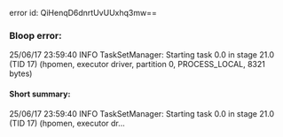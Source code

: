 error id: QiHenqD6dnrtUvUUxhq3mw==
### Bloop error:

25/06/17 23:59:40 INFO TaskSetManager: Starting task 0.0 in stage 21.0 (TID 17) (hpomen, executor driver, partition 0, PROCESS_LOCAL, 8321 bytes)
#### Short summary: 

25/06/17 23:59:40 INFO TaskSetManager: Starting task 0.0 in stage 21.0 (TID 17) (hpomen, executor dr...
